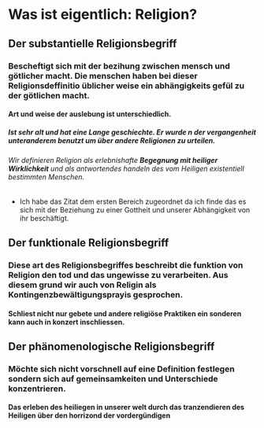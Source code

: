 # Was ist eigentlich: Religion?
## Der substantielle Religionsbegriff
### Bescheftigt sich mit der bezihung zwischen mensch und götlicher macht. Die menschen haben bei dieser Religionsdeffinitio üblicher weise ein abhängigkeits gefül zu der götlichen macht.
#### Art und weise der auslebung ist unterschiedlich.
##### Ist sehr alt und hat eine Lange geschiechte. Er wurde n der vergangenheit unteranderem benutzt um über andere Religionen zu urteilen.
###### Wir definieren Religion als erlebnishafte **Begegnung mit heiliger Wirklichkeit** und als antwortendes handeln des vom Heiligen existentiell bestimmten Menschen.
* Ich habe das Zitat dem ersten Bereich zugeordnet da ich finde das es sich mit der Beziehung zu einer Gottheit und unserer Abhängigkeit von ihr beschäftigt.
## Der funktionale Religionsbegriff
### Diese art des Religionsbegriffes beschreibt die funktion von Religion den tod und das ungewisse zu verarbeiten. Aus diesem grund wir auch von Religin als Kontingenzbewältigungsprayis gesprochen.
#### Schliest nicht nur gebete und andere religiöse Praktiken ein sonderen kann auch in konzert inschliessen.
## Der phänomenologische Religionsbegriff
### Möchte sich nicht vorschnell auf eine Definition festlegen sondern sich auf gemeinsamkeiten und Unterschiede konzentrieren.
#### Das erleben des heiliegen in unserer welt durch das tranzendieren des Heiligen über den horrizond der vordergündigen 

